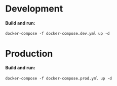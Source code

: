 # Development

#### Build and run:
`docker-compose -f docker-compose.dev.yml up -d`

# Production

#### Build and run:
`docker-compose -f docker-compose.prod.yml up -d`